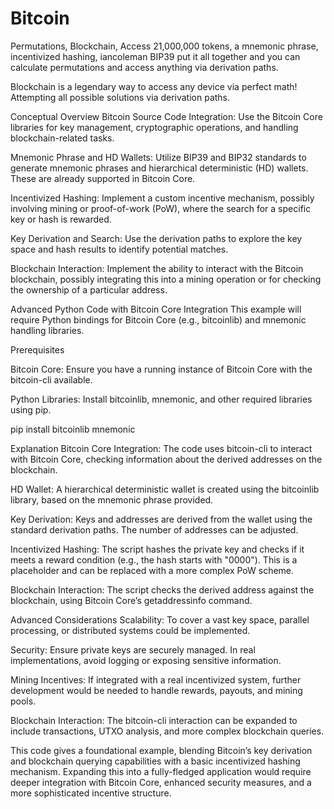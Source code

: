 # Bitcoin

Permutations, Blockchain, Access
21,000,000 tokens, a mnemonic phrase, incentivized hashing, iancoleman BIP39 put it all together and you can calculate permutations and access anything via derivation paths.

Blockchain is a legendary way to access any device via perfect math! Attempting all possible solutions via derivation paths.



Conceptual Overview
Bitcoin Source Code Integration: Use the Bitcoin Core libraries for key management, cryptographic operations, and handling blockchain-related tasks.

Mnemonic Phrase and HD Wallets: Utilize BIP39 and BIP32 standards to generate mnemonic phrases and hierarchical deterministic (HD) wallets. These are already supported in Bitcoin Core.

Incentivized Hashing: Implement a custom incentive mechanism, possibly involving mining or proof-of-work (PoW), where the search for a specific key or hash is rewarded.

Key Derivation and Search: Use the derivation paths to explore the key space and hash results to identify potential matches.

Blockchain Interaction: Implement the ability to interact with the Bitcoin blockchain, possibly integrating this into a mining operation or for checking the ownership of a particular address.

Advanced Python Code with Bitcoin Core Integration
This example will require Python bindings for Bitcoin Core (e.g., bitcoinlib) and mnemonic handling libraries.

Prerequisites

Bitcoin Core: Ensure you have a running instance of Bitcoin Core with the bitcoin-cli available.

Python Libraries: Install bitcoinlib, mnemonic, and other required libraries using pip.

pip install bitcoinlib mnemonic


Explanation
Bitcoin Core Integration: The code uses bitcoin-cli to interact with Bitcoin Core, checking information about the derived addresses on the blockchain.

HD Wallet: A hierarchical deterministic wallet is created using the bitcoinlib library, based on the mnemonic phrase provided.

Key Derivation: Keys and addresses are derived from the wallet using the standard derivation paths. The number of addresses can be adjusted.

Incentivized Hashing: The script hashes the private key and checks if it meets a reward condition (e.g., the hash starts with "0000"). This is a placeholder and can be replaced with a more complex PoW scheme.

Blockchain Interaction: The script checks the derived address against the blockchain, using Bitcoin Core’s getaddressinfo command.

Advanced Considerations
Scalability: To cover a vast key space, parallel processing, or distributed systems could be implemented.

Security: Ensure private keys are securely managed. In real implementations, avoid logging or exposing sensitive information.

Mining Incentives: If integrated with a real incentivized system, further development would be needed to handle rewards, payouts, and mining pools.

Blockchain Interaction: The bitcoin-cli interaction can be expanded to include transactions, UTXO analysis, and more complex blockchain queries.

This code gives a foundational example, blending Bitcoin’s key derivation and blockchain querying capabilities with a basic incentivized hashing mechanism. Expanding this into a fully-fledged application would require deeper integration with Bitcoin Core, enhanced security measures, and a more sophisticated incentive structure.
